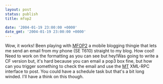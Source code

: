 ```yaml
---
layout: post
status: publish
title: mfop2

date: '2004-01-19 23:00:00 +0000'
date_gmt: '2004-01-19 23:00:00 +0000'
---
```

Wow, it works! Been playing with <a href="http://new.bastish.net/cgi-bin/mfop2/index.cgi">MFOP2</a> a mobile blogging thingie that lets me send an email from my phone (SE T610) straight to my blog. How cool! Need to work on the formatting as you can see but hey!Was going to write a CF version but, it's hard because you can email a pop3 box fine, but how can you trigger something to check the email and use the <a href="http://www.movableytpe.org">MT</a> XML-RPC interface to post. You could have a schedule task but that's a bit long winded. I'll have a think on this though.
